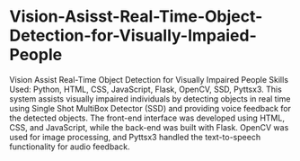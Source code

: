 # Vision-Asisst-Real-Time-Object-Detection-for-Visually-Impaied-People
Vision Assist Real-Time Object Detection for Visually Impaired People
Skills Used: Python, HTML, CSS, JavaScript, Flask, OpenCV, SSD, Pyttsx3.
This system assists visually impaired individuals by detecting objects in real time using Single Shot MultiBox Detector (SSD) and providing voice feedback for the detected objects. The front-end interface was developed using HTML, CSS, and JavaScript, while the back-end was built with Flask. OpenCV was used for image processing, and Pyttsx3 handled the text-to-speech functionality for audio feedback.






